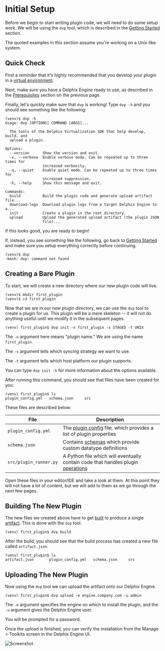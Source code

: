 # Initial Setup

Before we begin to start writing plugin code, we will need to do some setup work. We will be using the `dvp` tool, which is described in the [Getting Started](../Getting_Started.md) section.

The quoted examples in this section assume you're working on a Unix-like system.

## Quick Check

First a reminder that it's highly recommended that you develop your plugin in a [virtual environment](https://virtualenv.pypa.io/en/latest/).

Next, make sure you have a Delphix Engine ready to use, as described in the [Prerequisites](Overview.md#prerequisites) section on the previous page.

Finally, let's quickly make sure that `dvp` is working! Type `dvp -h` and you should see something like the following:
```
(venv)$ dvp -h
Usage: dvp [OPTIONS] COMMAND [ARGS]...

  The tools of the Delphix Virtualization SDK that help develop, build, and
  upload a plugin.

Options:
  --version      Show the version and exit.
  -v, --verbose  Enable verbose mode. Can be repeated up to three times for
                 increased verbosity.
  -q, --quiet    Enable quiet mode. Can be repeated up to three times for
                 increased suppression.
  -h, --help     Show this message and exit.

Commands:
  build          Build the plugin code and generate upload artifact file...
  download-logs  Download plugin logs from a target Delphix Engine to a...
  init           Create a plugin in the root directory.
  upload         Upload the generated upload artifact (the plugin JSON
                 file)...
```

If this looks good, you are ready to begin!

If, instead, you see something like the following, go back to [Getting Started](../Getting_Started.md) and make sure you setup everything correctly before continuing.
```
(venv)$ dvp
-bash: dvp: command not found
```

## Creating a Bare Plugin

To start, we will create a new directory where our new plugin code will live.
```
(venv)$ mkdir first_plugin
(venv)$ cd first_plugin
```

Now that we are in our new plugin directory, we can use the `dvp` tool to create a plugin for us. This plugin will be a mere skeleton -- it will not do anything useful until we modify it in the subsequent pages.

```
(venv) first_plugin$ dvp init -n first_plugin -s STAGED -t UNIX
```

The `-n` argument here means "plugin name." We are using the name `first_plugin`.

The `-s` argument tells which syncing strategy we want to use.

The `-t` argument tells which host platform our plugin supports.

You can type `dvp init -h` for more information about the options available.

After running this command, you should see that files have been created for you:

```
(venv) first_plugin$ ls
plugin_config.yml	schema.json		src
```

These files are described below:

File | Description
--------------------|----------------------
`plugin_config.yml` | The [plugin config](../References/Glossary.md#plugin-config) file, which provides a list of plugin properties
`schema.json`       | Contains [schemas](../References/Glossary.md#schema) which provide custom datatype definitions
`src/plugin_runner.py` | A Python file which will eventually contain code that handles plugin [operations](../References/Glossary.md#plugin-operation)


Open these files in your editor/IDE and take a look at them. At this point they will not have a lot of content, but we will add to them as we go through the next few pages.


## Building The New Plugin

The new files we created above have to get [built](../References/Glossary.md#building) to produce a single [artifact](../References/Glossary.md#artifact). This is done with the `dvp` tool.

```
(venv) first_plugin$ dvp build
```

After the build, you should see that the build process has created a new file called `artifact.json`.
```
(venv) first_plugin$ ls
artifact.json		plugin_config.yml	schema.json		src
```

## Uploading The New Plugin

Now using the `dvp` tool we can upload the artifact onto our Delphix Engine.

```
(venv) first_plugin$ dvp upload -e engine.company.com -u admin
```

The `-e` argument specifies the engine on which to install the plugin, and the `-u` argument gives the Delphix Engine user.

You will be prompted for a password.

Once the upload is finished, you can verify the installation from the Manage > Toolkits screen in the Delphix Engine UI.

![Screenshot](images/PostUpload.png)

